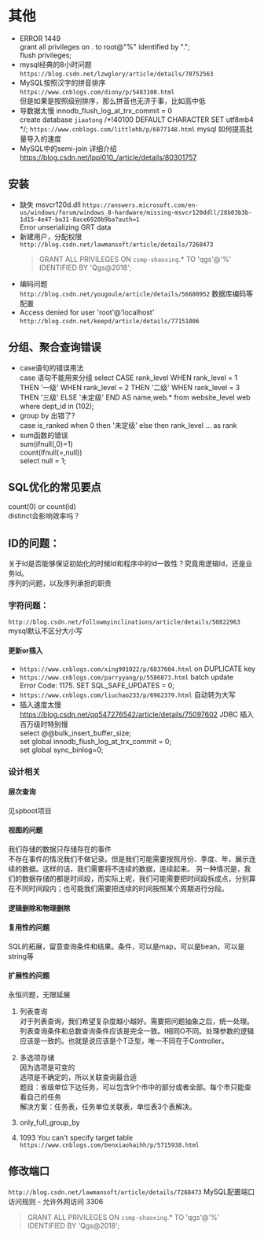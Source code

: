 # 其他

- ERROR 1449  
  grant all privileges on *.* to root@"%" identified by ".";  
  flush privileges;  
- mysql经典的8小时问题  
  `https://blog.csdn.net/lzwglory/article/details/78752563`  
- MySQL按照汉字的拼音排序  
  `https://www.cnblogs.com/diony/p/5483108.html`  
  但是如果是按照级别排序，那么拼音也无济于事，比如高中低  
- 导数据太慢
  innodb_flush_log_at_trx_commit = 0  
  create database `jiaotong` /*!40100 DEFAULT CHARACTER SET utf8mb4 */;
  `https://www.cnblogs.com/littlehb/p/6877148.html` mysql 如何提高批量导入的速度
- MySQL中的semi-join 详细介绍
  https://blog.csdn.net/lppl010_/article/details/80301757

## 安装

- 缺失 msvcr120d.dll
  `https://answers.microsoft.com/en-us/windows/forum/windows_8-hardware/missing-msvcr120ddll/28b03b3b-1d15-4e47-ba31-8ace6920b9ba?auth=1`  
  Error unserializing GRT data  
- 新建用户，分配权限  
   `http://blog.csdn.net/lawmansoft/article/details/7268473`  
   > GRANT ALL PRIVILEGES ON `csmp-shaoxing`.* TO 'qgs'@'%' IDENTIFIED BY 'Qgs@2018';  
- 编码问题  
  `http://blog.csdn.net/yougoule/article/details/56680952`  数据库编码等配置  
- Access denied for user 'root'@'localhost'  
  `http://blog.csdn.net/keepd/article/details/77151006`  

## 分组、聚合查询错误

- case语句的错误用法  
 case 语句不能用来分组
 select CASE rank_level
      WHEN rank_level = 1 THEN '一级'
      WHEN rank_level = 2 THEN '二级'
      WHEN rank_level = 3 THEN '三级'
      ELSE '未定级'
  END AS name,web.* from website_level web where dept_id in (102);
- group by 出错了?  
  case is_ranked when 0 then '未定级' else then rank_level ... as rank 
- sum函数的错误  
  sum(ifnull(,0)=1)  
  count(ifnull(=,null))  
  select null = 1;  

## SQL优化的常见要点

count(0) or count(id)  
distinct会影响效率吗？

## ID的问题：  

关于Id是否能够保证初始化的时候Id和程序中的Id一致性？究竟用逻辑Id，还是业务Id。  
序列的问题，以及序列承担的职责  

### 字符问题：

`http://blog.csdn.net/followmyinclinations/article/details/50822963` mysql默认不区分大小写

#### 更新or插入

- `https://www.cnblogs.com/xing901022/p/6837604.html`  on DUPLICATE key  
- `https://www.cnblogs.com/parryyang/p/5586873.html` batch update  
  Error Code: 1175. SET SQL_SAFE_UPDATES = 0;  
- `https://www.cnblogs.com/liuchao233/p/6962379.html` 自动转为大写  
- 插入速度太慢  
  https://blog.csdn.net/qq547276542/article/details/75097602 JDBC 插入百万级时特别慢  
  select @@bulk_insert_buffer_size;  
  set global innodb_flush_log_at_trx_commit = 0;  
  set global sync_binlog=0;  

### 设计相关

#### 层次查询

见spboot项目

#### 视图的问题

我们存储的数据只存储存在的事件  
不存在事件的情况我们不做记录。但是我们可能需要按照月份、季度、年，展示连续的数据。这样的话，我们需要将不连续的数据，连续起来。
另一种情况是，我们的数据存储的都是时间段，而实际上呢，我们可能需要把时间段拆成点，分别算在不同时间段内；也可能我们需要把连续的时间按照某个周期进行分段。  

#### 逻辑删除和物理删除

#### 复用性的问题

SQL的拓展，留意查询条件和结果。条件，可以是map，可以是bean，可以是string等

#### 扩展性的问题

永恒问题，无限延展  

1. 列表查询  
  对于列表查询，我们希望复杂度越小越好。需要把问题抽象之后，统一处理。
  列表查询条件和总数查询条件应该是完全一致。I相同O不同。处理参数的逻辑应该是一致的。也就是说应该是个T泛型，唯一不同在于Controller。  

2. 多选项存储  
  因为选项是可变的  
  选项是不确定的，所以关联查询最合适  
  题目：省级单位下达任务，可以包含9个市中的部分或者全部。每个市只能查看自己的任务  
  解决方案：任务表，任务单位关联表，单位表3个表解决。  

3. only_full_group_by

4. 1093 You can't specify target table  
   `https://www.cnblogs.com/benxiaohaihh/p/5715938.html`

## 修改端口

`http://blog.csdn.net/lawmansoft/article/details/7268473`  MySQL配置端口访问规则 - 允许外网访问 3306
> GRANT ALL PRIVILEGES ON `csmp-shaoxing`.* TO 'qgs'@'%' IDENTIFIED BY 'Qgs@2018';  
